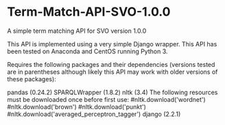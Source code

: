 # Term-Match-API-SVO-1.0.0
A simple term matching API for SVO version 1.0.0

This API is implemented using a very simple Django wrapper. This API has been tested on Anaconda and CentOS running Python 3.

Requires the following packages and their dependencies (versions tested are in parentheses although likely this API may work with older versions of these packages):

pandas (0.24.2)
SPARQLWrapper (1.8.2)
nltk (3.4)
The following resources must be downloaded once before first use:
#nltk.download('wordnet')
#nltk.download('brown')
#nltk.download('punkt')
#nltk.download('averaged_perceptron_tagger')
django (2.2.1)

